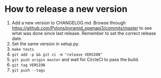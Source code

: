 # How to release a new version

1. Add a new version to CHANGELOG.md. Browse through https://github.com/Pylons/pyramid_openapi3/commits/master to see what was done since last release. Remember to set the correct release date.
1. Set the same version in setup.py.
1. `make tests`
1. `git add -p && git ci -m "release VERSION"`
1. `git push origin master` and wait for CircleCI to pass the build.
1. `git tag VERSION`
1. `git push --tags`
